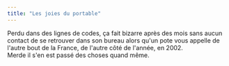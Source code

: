 ```yaml
---
title: "Les joies du portable"
---
```


Perdu dans des lignes de codes, ça fait bizarre après des mois sans aucun
contact de se retrouver dans son bureau alors qu'un pote vous appelle de
l'autre bout de la France, de l'autre côté de l'année, en 2002.  
Merde il s'en est passé des choses quand même.


